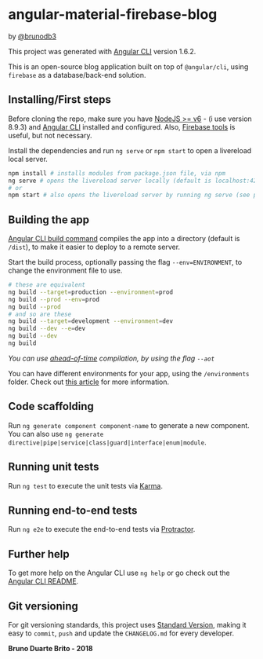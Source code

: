 # angular-material-firebase-blog
by [@brunodb3](https://github.com/brunodb3)

This project was generated with [Angular CLI](https://github.com/angular/angular-cli) version 1.6.2.

This is an open-source blog application built on top of `@angular/cli`, using `firebase` as
a database/back-end solution.

## Installing/First steps

Before cloning the repo, make sure you have [NodeJS >= v6](https://nodejs.org/en/) - (i use version
8.9.3) and [Angular CLI](https://cli.angular.io/) installed and configured. Also, [Firebase tools](https://github.com/firebase/firebase-tools) is useful, but not necessary.

Install the dependencies and run `ng serve` or `npm start` to open a livereload local server.

```sh
npm install # installs modules from package.json file, via npm
ng serve # opens the livereload server locally (default is localhost:4200)
# or
npm start # also opens the livereload server by running ng serve (see package.json)
```

## Building the app

[Angular CLI build command](https://github.com/angular/angular-cli/wiki/build) compiles the app into
a directory (default is `/dist`), to make it easier to deploy to a remote server.

Start the build process, optionally passing the flag `--env=ENVIRONMENT`, to change
the environment file to use.

```sh
# these are equivalent
ng build --target=production --environment=prod
ng build --prod --env=prod
ng build --prod
# and so are these
ng build --target=development --environment=dev
ng build --dev --e=dev
ng build --dev
ng build
```

*You can use [ahead-of-time](https://angular.io/docs/ts/latest/cookbook/aot-compiler.html)
compilation, by using the flag `--aot`*

You can have different environments for your app, using the `/environments` folder. Check out 
[this article](https://medium.com/beautiful-angular/angular-2-and-environment-variables-59c57ba643be)
for more information.

## Code scaffolding

Run `ng generate component component-name` to generate a new component. You can also use
`ng generate directive|pipe|service|class|guard|interface|enum|module`.

## Running unit tests

Run `ng test` to execute the unit tests via [Karma](https://karma-runner.github.io).

## Running end-to-end tests

Run `ng e2e` to execute the end-to-end tests via [Protractor](http://www.protractortest.org/).

## Further help

To get more help on the Angular CLI use `ng help` or go check out the
[Angular CLI README](https://github.com/angular/angular-cli/blob/master/README.md).

## Git versioning

For git versioning standards, this project uses
[Standard Version](https://github.com/conventional-changelog/standard-version), making it easy
to `commit`, `push` and update the `CHANGELOG.md` for every developer.

**Bruno Duarte Brito - 2018**